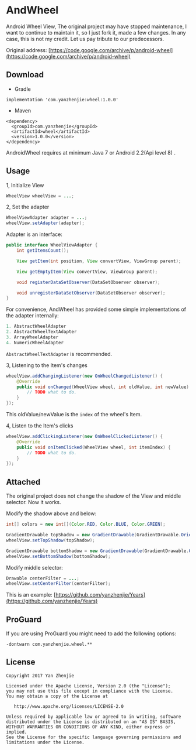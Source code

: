 ﻿# AndWheel
Android Wheel View, The original project may have stopped maintenance, I want to continue to maintain it, so I just fork it, made a few changes. In any case, this is not my credit. Let us pay tribute to our predecessors.

Original address: [https://code.google.com/archive/p/android-wheel](https://code.google.com/archive/p/android-wheel)

## Download
* Gradle
```
implementation 'com.yanzhenjie:wheel:1.0.0'
```

* Maven
```
<dependency>
  <groupId>com.yanzhenjie</groupId>
  <artifactId>wheel</artifactId>
  <version>1.0.0</version>
</dependency>
```

AndroidWheel requires at minimum Java 7 or Android 2.2(Api level 8) .

## Usage
1, Initialize View
```java
WheelView wheelView = ...;
```

2, Set the adapter
```java
WheelViewAdapter adapter = ...;
wheelView.setAdapter(adapter);
```

Adapter is an interface:
```java
public interface WheelViewAdapter {
    int getItemsCount();

    View getItem(int position, View convertView, ViewGroup parent);

    View getEmptyItem(View convertView, ViewGroup parent);

    void registerDataSetObserver(DataSetObserver observer);

    void unregisterDataSetObserver(DataSetObserver observer);
}
```

For convenience, AndWheel has provided some simple implementations of the adapter internally:
```java
1. AbstractWheelAdapter
2. AbstractWheelTextAdapter
3. ArrayWheelAdapter
4. NumericWheelAdapter
```
`AbstractWheelTextAdapter` is recommended.

3, Listening to the Item's changes
```java
wheelView.addChangingListener(new OnWheelChangedListener() {
    @Override
    public void onChanged(WheelView wheel, int oldValue, int newValue) {
        // TODO what to do.
    }
});
```
This oldValue/newValue is the `index` of the wheel's Item.

4, Listen to the Item's clicks
```java
wheelView.addClickingListener(new OnWheelClickedListener() {
    @Override
    public void onItemClicked(WheelView wheel, int itemIndex) {
        // TODO what to do.
    }
});
```

## Attached
The original project does not change the shadow of the View and middle selector. Now it works.

Modify the shadow above and below:
```java
int[] colors = new int[](Color.RED, Color.BLUE, Color.GREEN);

GradientDrawable topShadow = new GradientDrawable(GradientDrawable.Orientation.TOP_BOTTOM, colors);
wheelView.setTopShadow(topShadow);

GradientDrawable bottomShadow = new GradientDrawable(GradientDrawable.Orientation.BOTTOM_TOP, colors);
wheelView.setBottomShadow(bottomShadow);
```

Modify middle selector:
```java
Drawable centerFilter = ...;
wheelView.setCenterFilter(centerFilter);
```

This is an example: [https://github.com/yanzhenjie/Years](https://github.com/yanzhenjie/Years)

## ProGuard
If you are using ProGuard you might need to add the following options:
```
-dontwarn com.yanzhenjie.wheel.**
```

## License
```text
Copyright 2017 Yan Zhenjie

Licensed under the Apache License, Version 2.0 (the "License");
you may not use this file except in compliance with the License.
You may obtain a copy of the License at

   http://www.apache.org/licenses/LICENSE-2.0

Unless required by applicable law or agreed to in writing, software
distributed under the License is distributed on an "AS IS" BASIS,
WITHOUT WARRANTIES OR CONDITIONS OF ANY KIND, either express or implied.
See the License for the specific language governing permissions and
limitations under the License.
```